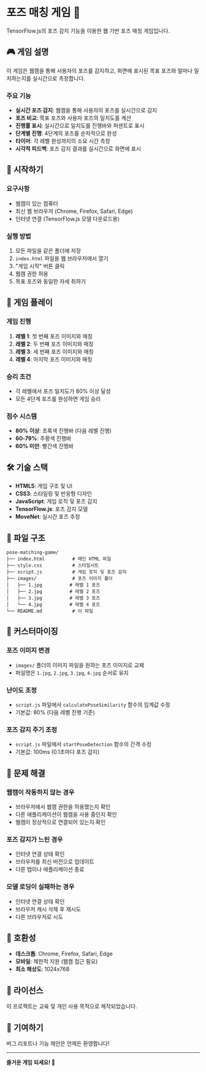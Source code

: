 # 포즈 매칭 게임 🎯

TensorFlow.js의 포즈 감지 기능을 이용한 웹 기반 포즈 매칭 게임입니다.

## 🎮 게임 설명

이 게임은 웹캠을 통해 사용자의 포즈를 감지하고, 화면에 표시된 목표 포즈와 얼마나 일치하는지를 실시간으로 측정합니다.

### 주요 기능
- **실시간 포즈 감지**: 웹캠을 통해 사용자의 포즈를 실시간으로 감지
- **포즈 비교**: 목표 포즈와 사용자 포즈의 일치도를 계산
- **진행률 표시**: 실시간으로 일치도를 진행바와 퍼센트로 표시
- **단계별 진행**: 4단계의 포즈를 순차적으로 완성
- **타이머**: 각 레벨 완성까지의 소요 시간 측정
- **시각적 피드백**: 포즈 감지 결과를 실시간으로 화면에 표시

## 🚀 시작하기

### 요구사항
- 웹캠이 있는 컴퓨터
- 최신 웹 브라우저 (Chrome, Firefox, Safari, Edge)
- 인터넷 연결 (TensorFlow.js 모델 다운로드용)

### 실행 방법
1. 모든 파일을 같은 폴더에 저장
2. `index.html` 파일을 웹 브라우저에서 열기
3. "게임 시작" 버튼 클릭
4. 웹캠 권한 허용
5. 목표 포즈와 동일한 자세 취하기

## 🎯 게임 플레이

### 게임 진행
1. **레벨 1**: 첫 번째 포즈 이미지와 매칭
2. **레벨 2**: 두 번째 포즈 이미지와 매칭
3. **레벨 3**: 세 번째 포즈 이미지와 매칭
4. **레벨 4**: 마지막 포즈 이미지와 매칭

### 승리 조건
- 각 레벨에서 포즈 일치도가 80% 이상 달성
- 모든 4단계 포즈를 완성하면 게임 승리

### 점수 시스템
- **80% 이상**: 초록색 진행바 (다음 레벨 진행)
- **60-79%**: 주황색 진행바
- **60% 미만**: 빨간색 진행바

## 🛠️ 기술 스택

- **HTML5**: 게임 구조 및 UI
- **CSS3**: 스타일링 및 반응형 디자인
- **JavaScript**: 게임 로직 및 포즈 감지
- **TensorFlow.js**: 포즈 감지 모델
- **MoveNet**: 실시간 포즈 추정

## 📁 파일 구조

```
pose-matching-game/
├── index.html          # 메인 HTML 파일
├── style.css           # 스타일시트
├── script.js           # 게임 로직 및 포즈 감지
├── images/             # 포즈 이미지 폴더
│   ├── 1.jpg          # 레벨 1 포즈
│   ├── 2.jpg          # 레벨 2 포즈
│   ├── 3.jpg          # 레벨 3 포즈
│   └── 4.jpg          # 레벨 4 포즈
└── README.md           # 이 파일
```

## 🔧 커스터마이징

### 포즈 이미지 변경
- `images/` 폴더의 이미지 파일을 원하는 포즈 이미지로 교체
- 파일명은 `1.jpg`, `2.jpg`, `3.jpg`, `4.jpg` 순서로 유지

### 난이도 조정
- `script.js` 파일에서 `calculatePoseSimilarity` 함수의 임계값 수정
- 기본값: 80% (다음 레벨 진행 기준)

### 포즈 감지 주기 조정
- `script.js` 파일에서 `startPoseDetection` 함수의 간격 수정
- 기본값: 100ms (0.1초마다 포즈 감지)

## 🐛 문제 해결

### 웹캠이 작동하지 않는 경우
- 브라우저에서 웹캠 권한을 허용했는지 확인
- 다른 애플리케이션이 웹캠을 사용 중인지 확인
- 웹캠이 정상적으로 연결되어 있는지 확인

### 포즈 감지가 느린 경우
- 인터넷 연결 상태 확인
- 브라우저를 최신 버전으로 업데이트
- 다른 탭이나 애플리케이션 종료

### 모델 로딩이 실패하는 경우
- 인터넷 연결 상태 확인
- 브라우저 캐시 삭제 후 재시도
- 다른 브라우저로 시도

## 📱 호환성

- **데스크톱**: Chrome, Firefox, Safari, Edge
- **모바일**: 제한적 지원 (웹캠 접근 필요)
- **최소 해상도**: 1024x768

## 📄 라이선스

이 프로젝트는 교육 및 개인 사용 목적으로 제작되었습니다.

## 🤝 기여하기

버그 리포트나 기능 제안은 언제든 환영합니다!

---

**즐거운 게임 되세요! 🎉**

